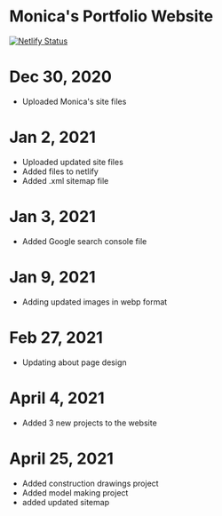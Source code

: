 # Monica's Portfolio Website
[![Netlify Status](https://api.netlify.com/api/v1/badges/65bed4ca-38fe-4232-8d6c-1e32a2bc3c5b/deploy-status)](https://app.netlify.com/sites/monica-beckett/deploys)

# Dec 30, 2020
- Uploaded Monica's site files

# Jan 2, 2021
- Uploaded updated site files
- Added files to netlify
- Added .xml sitemap file

# Jan 3, 2021
- Added Google search console file

# Jan 9, 2021
- Adding updated images in webp format

# Feb 27, 2021
- Updating about page design

# April 4, 2021
- Added 3 new projects to the website

# April 25, 2021
- Added construction drawings project
- Added model making project
- added updated sitemap

